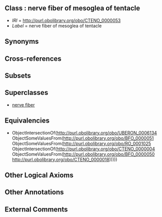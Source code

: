 
## Class : nerve fiber of mesoglea of tentacle

 * *IRI* = http://purl.obolibrary.org/obo/CTENO_0000053
 * *Label* = nerve fiber of mesoglea of tentacle

## Synonyms


## Cross-references


## Subsets


## Superclasses

 * [nerve fiber](../../UBERON/34/UBERON_0006134.md)

## Equivalencies

 * ObjectIntersectionOf(<http://purl.obolibrary.org/obo/UBERON_0006134> ObjectSomeValuesFrom(<http://purl.obolibrary.org/obo/BFO_0000051> ObjectSomeValuesFrom(<http://purl.obolibrary.org/obo/RO_0001025> ObjectIntersectionOf(<http://purl.obolibrary.org/obo/CTENO_0000004> ObjectSomeValuesFrom(<http://purl.obolibrary.org/obo/BFO_0000050> <http://purl.obolibrary.org/obo/CTENO_0000018>)))))

## Other Logical Axioms


## Other Annotations


## External Comments

